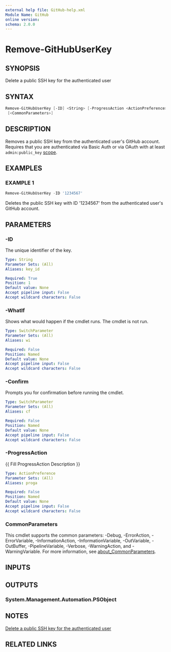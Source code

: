 ```yaml
---
external help file: GitHub-help.xml
Module Name: GitHub
online version:
schema: 2.0.0
---
```


# Remove-GitHubUserKey

## SYNOPSIS
Delete a public SSH key for the authenticated user

## SYNTAX

```powershell
Remove-GitHubUserKey [-ID] <String> [-ProgressAction <ActionPreference>] [-WhatIf] [-Confirm]
 [<CommonParameters>]
```

## DESCRIPTION
Removes a public SSH key from the authenticated user's GitHub account.
Requires that you are authenticated via Basic Auth or via OAuth with at least `admin:public_key`
[scope](https://docs.github.com/apps/building-oauth-apps/understanding-scopes-for-oauth-apps/).

## EXAMPLES

### EXAMPLE 1
```powershell
Remove-GitHubUserKey -ID '1234567'
```

Deletes the public SSH key with ID '1234567' from the authenticated user's GitHub account.

## PARAMETERS

### -ID
The unique identifier of the key.

```yaml
Type: String
Parameter Sets: (All)
Aliases: key_id

Required: True
Position: 1
Default value: None
Accept pipeline input: False
Accept wildcard characters: False
```

### -WhatIf
Shows what would happen if the cmdlet runs.
The cmdlet is not run.

```yaml
Type: SwitchParameter
Parameter Sets: (All)
Aliases: wi

Required: False
Position: Named
Default value: None
Accept pipeline input: False
Accept wildcard characters: False
```

### -Confirm
Prompts you for confirmation before running the cmdlet.

```yaml
Type: SwitchParameter
Parameter Sets: (All)
Aliases: cf

Required: False
Position: Named
Default value: None
Accept pipeline input: False
Accept wildcard characters: False
```

### -ProgressAction
{{ Fill ProgressAction Description }}

```yaml
Type: ActionPreference
Parameter Sets: (All)
Aliases: proga

Required: False
Position: Named
Default value: None
Accept pipeline input: False
Accept wildcard characters: False
```

### CommonParameters
This cmdlet supports the common parameters: -Debug, -ErrorAction, -ErrorVariable, -InformationAction, -InformationVariable, -OutVariable, -OutBuffer, -PipelineVariable, -Verbose, -WarningAction, and -WarningVariable. For more information, see [about_CommonParameters](http://go.microsoft.com/fwlink/?LinkID=113216).

## INPUTS

## OUTPUTS

### System.Management.Automation.PSObject
## NOTES
[Delete a public SSH key for the authenticated user](https://docs.github.com/rest/users/keys#delete-a-public-ssh-key-for-the-authenticated-user)

## RELATED LINKS

